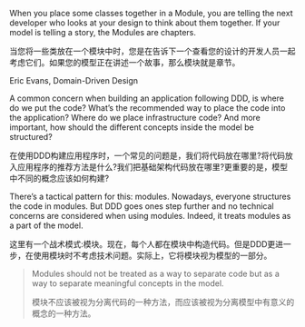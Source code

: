 When you place some classes together in a Module, you are telling the next developer who looks at your design to think about them together. If your model is telling a story, the Modules are chapters.

当您将一些类放在一个模块中时，您是在告诉下一个查看您的设计的开发人员一起考虑它们。如果您的模型正在讲述一个故事，那么模块就是章节。

Eric Evans, Domain-Driven Design

A common concern when building an application following DDD, is where do we put the code? What’s the recommended way to place the code into the application? Where do we place infrastructure code? And more important, how should the different concepts inside the model be structured?

在使用DDD构建应用程序时，一个常见的问题是，我们将代码放在哪里?将代码放入应用程序的推荐方法是什么?我们把基础架构代码放在哪里?更重要的是，模型中不同的概念应该如何构建?

There’s a tactical pattern for this: modules. Nowadays, everyone structures the code in modules. But DDD goes ones step further and no technical concerns are considered when using modules. Indeed, it treats modules as a part of the model.

这里有一个战术模式:模块。现在，每个人都在模块中构造代码。但是DDD更进一步，在使用模块时不考虑技术问题。实际上，它将模块视为模型的一部分。

> Modules should not be treated as a way to separate code but as a way to separate meaningful concepts in the model.
>
> 模块不应该被视为分离代码的一种方法，而应该被视为分离模型中有意义的概念的一种方法。



